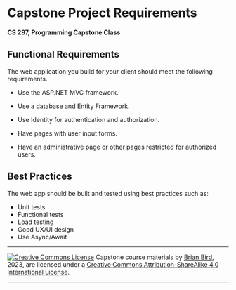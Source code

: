 <h1>Capstone Project Requirements</h1>

**CS 297, Programming Capstone Class**



## Functional Requirements

The web application you build for your client should meet the following requirements.

- Use the ASP.NET MVC framework.

- Use a database and Entity Framework.

- Use Identity for authentication and authorization.

- Have pages with user input forms.

- Have an administrative page or other pages restricted for authorized users.

  

## Best Practices

The web app should be built and tested using best practices such as:

- Unit tests
- Functional tests
- Load testing
- Good UX/UI design
- Use Async/Await





------

[![Creative Commons License](https://i.creativecommons.org/l/by-sa/4.0/88x31.png)](http://creativecommons.org/licenses/by-sa/4.0/)  Capstone course materials by [Brian Bird](https://profbird.online), 2023, are licensed under a [Creative Commons Attribution-ShareAlike 4.0 International License](http://creativecommons.org/licenses/by-sa/4.0/). 

------